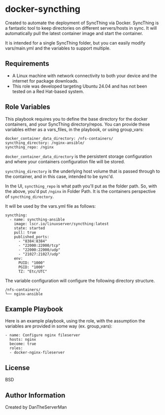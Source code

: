 docker-syncthing
=========

Created to automate the deployment of SyncThing via Docker. SyncThing is a fantastic tool to keep directories on different servers/hosts in sync. It will automatically pull the latest container image and start the container.

It is intended for a single SyncThing folder, but you can easily modify vars/main.yml and the variables to support multiple.

Requirements
------------

- A Linux machine with network connectivity to both your device and the internet for package downloads.
- This role was developed targeting Ubuntu 24.04 and has not been tested on a Red Hat-based system.

Role Variables
--------------

This playbook requires you to define the base directory for the docker containers, and your SyncThing directory/repos. You can provide these variables either as a vars_files, in the playbook, or using group_vars:

```
docker_container_data_directory: /nfs-containers/
syncthing_directory: /nginx-ansible/
syncthing_repo: /nginx
```
```docker_container_data_directory``` is the persistent storage configuration and where your containers configuration file will be stored.

```syncthing_directory``` is the underlying host volume that is passed through to the container, and in this case, intended to be sync'd.

In the UI, ```syncthing_repo``` is what path you'll put as the folder path. So, with the above, you'd put ```/nginx``` in Folder Path. It is the containers perspective of ```syncthing_directory```.

It will be used by the vars.yml file as follows:
```
syncthing:
  - name: syncthing-ansible
    image: lscr.io/linuxserver/syncthing:latest
    state: started
    pull: true
    published_ports:
      - "8384:8384"
      - "22000:22000/tcp"
      - "22000:22000/udp"
      - "21027:21027/udp"
    env:
      PUID: "1000"
      PGID: "1000"
      TZ: "Etc/UTC"
```

The variable configuration will configure the following directory structure. 

```
/nfs-containers/
└── nginx-ansible
```

Example Playbook
----------------

Here is an example playbook, using the role, with the assumption the variables are provided in some way (ex. group_vars):
```
- name: Configure nginx fileserver
  hosts: nginx 
  become: true
  roles:
  - docker-nginx-fileserver
```
License
-------

BSD

Author Information
------------------

Created by DanTheServerMan